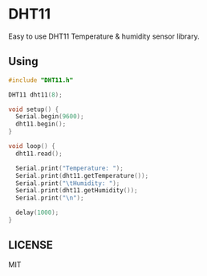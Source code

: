 # DHT11

Easy to use DHT11 Temperature & humidity sensor library.

## Using

```cpp
#include "DHT11.h"

DHT11 dht11(8);

void setup() {
  Serial.begin(9600);
  dht11.begin();
}

void loop() {
  dht11.read();

  Serial.print("Temperature: ");
  Serial.print(dht11.getTemperature());
  Serial.print("\tHumidity: ");
  Serial.print(dht11.getHumidity());
  Serial.print("\n");

  delay(1000);
}
```

## LICENSE

MIT

